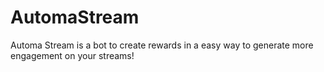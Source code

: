 # AutomaStream
Automa Stream is a bot to create rewards  in a easy way to generate more engagement on your streams!
